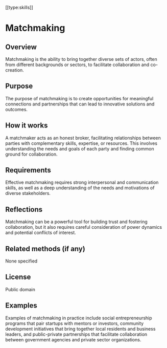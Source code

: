 [[type:skills]]

# Matchmaking

## Overview
Matchmaking is the ability to bring together diverse sets of actors, often from different backgrounds or sectors, to facilitate collaboration and co-creation.

## Purpose
The purpose of matchmaking is to create opportunities for meaningful connections and partnerships that can lead to innovative solutions and outcomes.

## How it works
A matchmaker acts as an honest broker, facilitating relationships between parties with complementary skills, expertise, or resources. This involves understanding the needs and goals of each party and finding common ground for collaboration.

## Requirements
Effective matchmaking requires strong interpersonal and communication skills, as well as a deep understanding of the needs and motivations of diverse stakeholders.

## Reflections
Matchmaking can be a powerful tool for building trust and fostering collaboration, but it also requires careful consideration of power dynamics and potential conflicts of interest.

## Related methods (if any)
None specified

## License
Public domain

## Examples
Examples of matchmaking in practice include social entrepreneurship programs that pair startups with mentors or investors, community development initiatives that bring together local residents and business leaders, and public-private partnerships that facilitate collaboration between government agencies and private sector organizations.